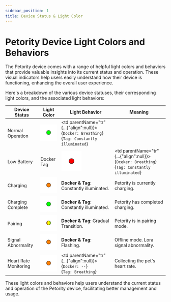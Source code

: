 ```yaml
---
sidebar_position: 1
title: Device Status & Light Color
---
```


# Petority Device Light Colors and Behaviors
The Petority device comes with a range of helpful light colors and behaviors that provide valuable insights into its current status and operation. These visual indicators help users easily understand how their device is functioning, enhancing the overall user experience.

Here's a breakdown of the various device statuses, their corresponding light colors, and the associated light behaviors:

| Device Status  | Light Color | Light Behavior |  Meaning |
| ----------- | ----------- |----------- |----------- |
| Normal Operation | ![battery](/img/device/green.png) | <td parentName="tr" {...{"align":null}}>{`Docker: Breathing`}<br/>{`Tag: Constantly illuminated`}</td>  |
| Low Battery | Docker Tag | ![battery](/img/device/red.png) |<td parentName="tr" {...{"align":null}}>{`Dceker: Breathing`}<br/>{`Tag: Constantly illuminated`}</td>|  Petority's battery is running low.      | 
| Charging   | ![battery](/img/device/orange.png)  | **Docker & Tag:** Constantly illuminated.   |  Petority is currently charging.   | 
| Charging Complete  | ![battery](/img/device/green.png)  | **Docker & Tag:** Constantly illuminated. |  Petority has completed charging.      | 
| Pairing | ![battery](/img/device/gradual-change.png)  | **Docker & Tag:** Gradual Transition.   |  Petority is in pairing mode.    |
| Signal Abnormality | ![battery](/img/device/orange.png)  | **Docker & Tag:** Flashing. | Offline mode. Lora signal abnormality. | 
| Heart Rate Monitoring |  ![battery](/img/device/orange.png)  | <td parentName="tr" {...{"align":null}}>{`Docker: --`}<br/>{`Tag: Breathing`}</td> | Collecting the pet's heart rate. | 

These light colors and behaviors help users understand the current status and operation of the Petority device, facilitating better management and usage.

